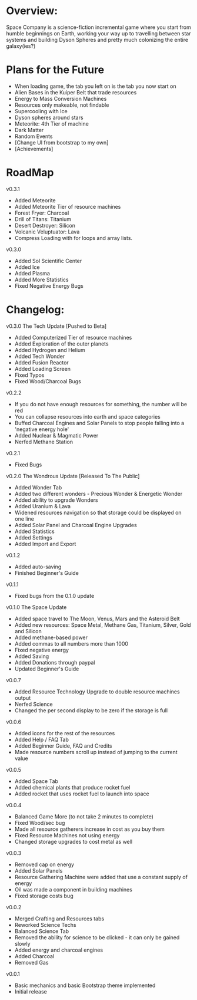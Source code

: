 # Overview:
Space Company is a science-fiction incremental game where you start from humble beginnings on Earth, working your way up to travelling between star systems and building Dyson Spheres and pretty much colonizing the entire galaxy(ies?)

# Plans for the Future
- When loading game, the tab you left on is the tab you now start on
- Alien Bases in the Kuiper Belt that trade resources
- Energy to Mass Conversion Machines
- Resources only makeable, not findable
- Supercooling with Ice
- Dyson spheres around stars
- Meteorite: 4th Tier of machine
- Dark Matter
- Random Events
- [Change UI from bootstrap to my own]
- [Achievements]

# RoadMap

v0.3.1
- Added Meteorite
- Added Meteorite Tier of resource machines
- Forest Fryer: Charcoal
- Drill of Titans: Titanium
- Desert Destroyer: Silicon
- Volcanic Veluptuator: Lava
- Compress Loading with for loops and array lists.


v0.3.0
- Added Sol Scientific Center
- Added Ice
- Added Plasma
- Added More Statistics
- Fixed Negative Energy Bugs

# Changelog:

v0.3.0 The Tech Update [Pushed to Beta]
- Added Computerized Tier of resource machines
- Added Exploration of the outer planets
- Added Hydrogen and Helium
- Added Tech Wonder
- Added Fusion Reactor
- Added Loading Screen
- Fixed Typos
- Fixed Wood/Charcoal Bugs

v0.2.2
- If you do not have enough resources for something, the number will be red
- You can collapse resources into earth and space categories
- Buffed Charcoal Engines and Solar Panels to stop people falling into a 'negative energy hole'
- Added Nuclear & Magmatic Power
- Nerfed Methane Station

v0.2.1
- Fixed Bugs

v0.2.0 The Wondrous Update [Released To The Public]
- Added Wonder Tab
- Added two different wonders - Precious Wonder & Energetic Wonder
- Added ability to upgrade Wonders
- Added Uranium & Lava
- Widened resources navigation so that storage could be displayed on one line
- Added Solar Panel and Charcoal Engine Upgrades
- Added Statistics
- Added Settings
- Added Import and Export

v0.1.2
- Added auto-saving
- Finished Beginner's Guide

v0.1.1
- Fixed  bugs from the 0.1.0 update

v0.1.0 The Space Update
- Added space travel to The Moon, Venus, Mars and the Asteroid Belt
- Added new resources: Space Metal, Methane Gas, Titanium, Silver, Gold and Silicon
- Added methane-based power
- Added commas to all numbers more than 1000
- Fixed negative energy
- Added Saving
- Added Donations through paypal
- Updated Beginner's Guide

v0.0.7
- Added Resource Technology Upgrade to double resource machines output
- Nerfed Science
- Changed the per second display to be zero if the storage is full

v0.0.6
- Added icons for the rest of the resources
- Added Help / FAQ Tab
- Added Beginner Guide, FAQ and Credits
- Made resource numbers scroll up instead of jumping to the current value

v0.0.5
- Added Space Tab
- Added chemical plants that produce rocket fuel
- Added rocket that uses rocket fuel to launch into space

v0.0.4 
- Balanced Game More (to not take 2 minutes to complete)
- Fixed Wood/sec bug
- Made all resource gatherers increase in cost as you buy them
- Fixed Resource Machines not using energy
- Changed storage upgrades to cost metal as well

v0.0.3
- Removed cap on energy
- Added Solar Panels
- Resource Gathering Machine were added that use a constant supply of energy
- Oil was made a component in building machines
- Fixed storage costs bug

v0.0.2
- Merged Crafting and Resources tabs
- Reworked Science Techs
- Balanced Science Tab
- Removed the ability for science to be clicked - it can only be gained slowly
- Added energy and charcoal engines
- Added Charcoal
- Removed Gas

v0.0.1
- Basic mechanics and basic Bootstrap theme implemented
- Initial release